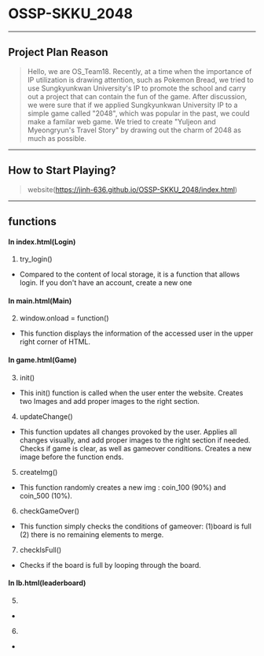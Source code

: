 # OSSP-SKKU_2048

------

## Project Plan Reason
>Hello, we are OS_Team18. Recently, at a time when the importance of IP utilization is drawing attention, such as Pokemon Bread, we tried to use Sungkyunkwan University's IP to promote the school and carry out a project that can contain the fun of the game.
>After discussion, we were sure that if we applied Sungkyunkwan University IP to a simple game called "2048", which was popular in the past, we could make a familar web game. We tried to create "Yuljeon and Myeongryun's Travel Story" by drawing out the charm of 2048 as much as possible.

------

## How to Start Playing?
> website(https://jinh-636.github.io/OSSP-SKKU_2048/index.html)

------

## functions
#### In index.html(Login)
1. try_login()
+ Compared to the content of local storage, it is a function that allows login. If you don't have an account, create a new one

#### In main.html(Main)
2. window.onload = function()
+ This function displays the information of the accessed user in the upper right corner of HTML.

#### In game.html(Game)
3. init()
+ This init() function is called when the user enter the website. Creates two Images and add proper images to the right section.
4. updateChange()
+ This function updates all changes provoked by the user. Applies all changes visually, and add proper images to the right section if needed. Checks if game is clear, as well as gameover conditions. Creates a new image before the function ends.
5. createImg()
+ This function randomly creates a new img : coin_100 (90%) and coin_500 (10%).
6. checkGameOver()
+ This function simply checks the conditions of gameover: (1)board is full (2) there is no remaining elements to merge. 
7. checkIsFull()
+ Checks if the board is full by looping through the board.
#### In lb.html(leaderboard)
5.
+
6.
+
